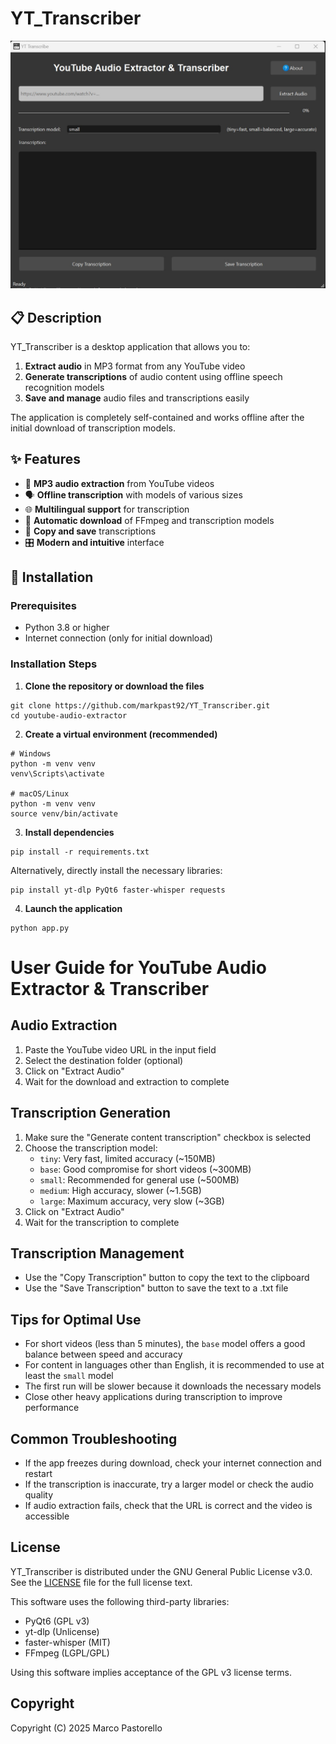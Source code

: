 # YT_Transcriber

![Screenshot dell'applicazione](assets/example_1.jpeg)

## 📋 Description

YT_Transcriber is a desktop application that allows you to:

1. **Extract audio** in MP3 format from any YouTube video
2. **Generate transcriptions** of audio content using offline speech recognition models
3. **Save and manage** audio files and transcriptions easily

The application is completely self-contained and works offline after the initial download of transcription models.

## ✨ Features

- 🎵 **MP3 audio extraction** from YouTube videos
- 🗣️ **Offline transcription** with models of various sizes
- 🌐 **Multilingual support** for transcription
- 💾 **Automatic download** of FFmpeg and transcription models
- 📝 **Copy and save** transcriptions
- 🎛️ **Modern and intuitive** interface

## 🚀 Installation

### Prerequisites

- Python 3.8 or higher
- Internet connection (only for initial download)

### Installation Steps

1. **Clone the repository or download the files**

```
git clone https://github.com/markpast92/YT_Transcriber.git
cd youtube-audio-extractor
```
2. **Create a virtual environment (recommended)**

```
# Windows
python -m venv venv
venv\Scripts\activate

# macOS/Linux
python -m venv venv
source venv/bin/activate
```

3. **Install dependencies**
```
pip install -r requirements.txt
```
Alternatively, directly install the necessary libraries:
```
pip install yt-dlp PyQt6 faster-whisper requests
```

4. **Launch the application**
```
python app.py
```

# User Guide for YouTube Audio Extractor & Transcriber

## Audio Extraction
1. Paste the YouTube video URL in the input field
2. Select the destination folder (optional)
3. Click on "Extract Audio"
4. Wait for the download and extraction to complete

## Transcription Generation
1. Make sure the "Generate content transcription" checkbox is selected
2. Choose the transcription model:
   - `tiny`: Very fast, limited accuracy (~150MB)
   - `base`: Good compromise for short videos (~300MB)
   - `small`: Recommended for general use (~500MB)
   - `medium`: High accuracy, slower (~1.5GB)
   - `large`: Maximum accuracy, very slow (~3GB)
3. Click on "Extract Audio"
4. Wait for the transcription to complete

## Transcription Management
- Use the "Copy Transcription" button to copy the text to the clipboard
- Use the "Save Transcription" button to save the text to a .txt file

## Tips for Optimal Use
- For short videos (less than 5 minutes), the `base` model offers a good balance between speed and accuracy
- For content in languages other than English, it is recommended to use at least the `small` model
- The first run will be slower because it downloads the necessary models
- Close other heavy applications during transcription to improve performance

## Common Troubleshooting
- If the app freezes during download, check your internet connection and restart
- If the transcription is inaccurate, try a larger model or check the audio quality
- If audio extraction fails, check that the URL is correct and the video is accessible

## License

YT_Transcriber is distributed under the GNU General Public License v3.0. See the [LICENSE](LICENSE) file for the full license text.

This software uses the following third-party libraries:
- PyQt6 (GPL v3)
- yt-dlp (Unlicense)
- faster-whisper (MIT)
- FFmpeg (LGPL/GPL)

Using this software implies acceptance of the GPL v3 license terms.

## Copyright

Copyright (C) 2025 Marco Pastorello